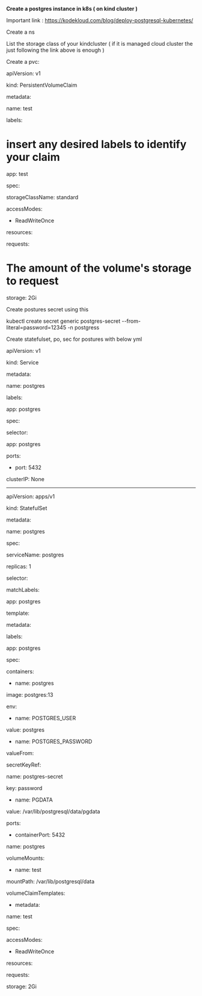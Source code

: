 **Create a postgres instance in k8s ( on kind cluster )**

Important link : <https://kodekloud.com/blog/deploy-postgresql-kubernetes/>

Create a ns

List the storage class of your kindcluster ( if it is managed cloud cluster the just following the link above is enough )

Create a pvc:

apiVersion: v1

kind: PersistentVolumeClaim

metadata:

 name: test

 labels:

 # insert any desired labels to identify your claim

 app: test

spec:

 storageClassName: standard

 accessModes:

 - ReadWriteOnce

 resources:

 requests:

 # The amount of the volume's storage to request

 storage: 2Gi

Create postures secret using this 

kubectl create secret generic postgres-secret --from-literal=password=12345 -n postgress

Create statefulset, po, sec for postures with below yml

apiVersion: v1

kind: Service

metadata:

 name: postgres 

 labels:

 app: postgres

spec:

 selector:

 app: postgres

 ports:

 - port: 5432 

 clusterIP: None

---

apiVersion: apps/v1

kind: StatefulSet

metadata:

 name: postgres

spec:

 serviceName: postgres

 replicas: 1

 selector:

 matchLabels:

 app: postgres

 template:

 metadata:

 labels:

 app: postgres

 spec:

 containers:

 - name: postgres

 image: postgres:13

 env:

 - name: POSTGRES_USER 

 value: postgres

 - name: POSTGRES_PASSWORD

 valueFrom:

 secretKeyRef:

 name: postgres-secret

 key: password

 - name: PGDATA

 value: /var/lib/postgresql/data/pgdata

 ports:

 - containerPort: 5432

 name: postgres

 volumeMounts:

 - name: test

 mountPath: /var/lib/postgresql/data

 volumeClaimTemplates:

 - metadata:

 name: test

 spec:

 accessModes:

 - ReadWriteOnce

 resources:

 requests:

 storage: 2Gi
